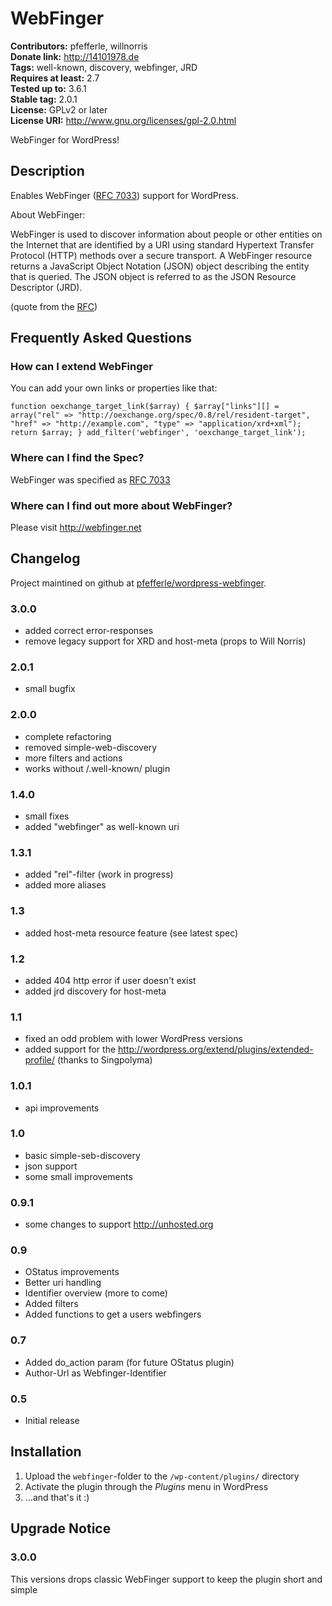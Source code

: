 # WebFinger #
**Contributors:** pfefferle, willnorris  
**Donate link:** http://14101978.de  
**Tags:** well-known, discovery, webfinger, JRD  
**Requires at least:** 2.7  
**Tested up to:** 3.6.1  
**Stable tag:** 2.0.1  
**License:** GPLv2 or later  
**License URI:** http://www.gnu.org/licenses/gpl-2.0.html  

WebFinger for WordPress!

## Description ##

Enables WebFinger ([RFC 7033](http://tools.ietf.org/html/rfc7033)) support for WordPress.

About WebFinger:

WebFinger is used to discover information about people or other
entities on the Internet that are identified by a URI using
standard Hypertext Transfer Protocol (HTTP) methods over a secure
transport.  A WebFinger resource returns a JavaScript Object
Notation (JSON) object describing the entity that is queried.
The JSON object is referred to as the JSON Resource Descriptor (JRD).

(quote from the [RFC](http://tools.ietf.org/html/rfc7033))

## Frequently Asked Questions ##

### How can I extend WebFinger ###

You can add your own links or properties like that:

`function oexchange_target_link($array) {
  $array["links"][] = array("rel" => "http://oexchange.org/spec/0.8/rel/resident-target",
    "href" => "http://example.com",
    "type" => "application/xrd+xml");
  return $array;
}
add_filter('webfinger', 'oexchange_target_link');`

### Where can I find the Spec? ###

WebFinger was specified as [RFC 7033](http://tools.ietf.org/html/rfc7033)

### Where can I find out more about WebFinger? ###

Please visit <http://webfinger.net>

## Changelog ##

Project maintined on github at
[pfefferle/wordpress-webfinger](https://github.com/pfefferle/wordpress-webfinger).

### 3.0.0 ###

* added correct error-responses
* remove legacy support for XRD and host-meta (props to Will Norris)

### 2.0.1 ###

* small bugfix

### 2.0.0 ###

* complete refactoring
* removed simple-web-discovery
* more filters and actions
* works without /.well-known/ plugin

### 1.4.0 ###

* small fixes
* added "webfinger" as well-known uri

### 1.3.1 ###

* added "rel"-filter (work in progress)
* added more aliases

### 1.3 ###

* added host-meta resource feature (see latest spec)

### 1.2 ###

* added 404 http error if user doesn't exist
* added jrd discovery for host-meta

### 1.1 ###

* fixed an odd problem with lower WordPress versions
* added support for the http://wordpress.org/extend/plugins/extended-profile/ (thanks to Singpolyma)

### 1.0.1 ###

* api improvements

### 1.0 ###

* basic simple-seb-discovery
* json support
* some small improvements

### 0.9.1 ###

* some changes to support http://unhosted.org

### 0.9 ###

* OStatus improvements
* Better uri handling
* Identifier overview (more to come)
* Added filters
* Added functions to get a users webfingers

### 0.7 ###

* Added do_action param (for future OStatus plugin)
* Author-Url as Webfinger-Identifier

### 0.5 ###

* Initial release

## Installation ##

1. Upload the `webfinger`-folder to the `/wp-content/plugins/` directory
2. Activate the plugin through the *Plugins* menu in WordPress
3. ...and that's it :)

## Upgrade Notice ##

### 3.0.0 ###

This versions drops classic WebFinger support to keep the plugin short and simple